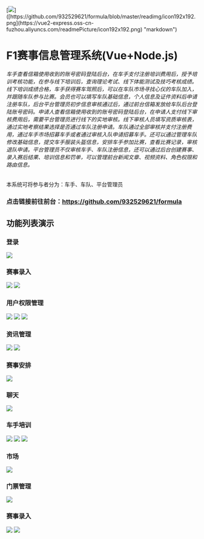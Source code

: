 [![]([https://github.com/932529621/formula/blob/master/readimg/icon192x192.png](https://vue2-express.oss-cn-fuzhou.aliyuncs.com/readmePicture/icon192x192.png))]([https://github.com/932529621/formula/blob/master/readimg/icon192x192.png](https://vue2-express.oss-cn-fuzhou.aliyuncs.com/readmePicture/icon192x192.png) "markdown")

# F1赛事信息管理系统(Vue+Node.js)
###### 车手查看信箱使用收到的账号密码登陆后台，在车手支付注册培训费用后，授予培训考核功能，在参与线下培训后，查询理论考试、线下体能测试及技巧考核成绩。线下培训成绩合格，车手获得赛车驾照后，可以在车队市场寻找心仪的车队加入，并跟随车队参与比赛。会员也可以填写车队基础信息，个人信息及证件资料后申请注册车队，后台平台管理员初步信息审核通过后，通过前台信箱发放给车队后台登陆账号密码。申请人查看信箱使用收到的账号密码登陆后台，在申请人支付线下审核费用后，需要平台管理员进行线下的实地审核。线下审核人员填写资质审核表，通过实地考察结果选择是否通过车队注册申请。车队通过全部审核并支付注册费用，通过车手市场招募车手或者通过审核入队申请招募车手。还可以通过管理车队修改基础信息，提交车手服装头盔信息，安排车手参加比赛，查看比赛记录，审核退队申请。平台管理员不仅审核车手、车队注册信息，还可以通过后台创建赛事、录入赛后结果、培训信息和罚单，可以管理前台新闻文章、视频资料、角色权限和路由信息。
本系统可将参与者分为：车手、车队、平台管理员
### 点击链接前往前台：<https://github.com/932529621/formula>

## 功能列表演示
### 登录
![](https://vue2-express.oss-cn-fuzhou.aliyuncs.com/readimg/%E7%99%BB%E5%BD%95.png)
### 赛事录入
![](https://vue2-express.oss-cn-fuzhou.aliyuncs.com/readimg/%E8%B5%9B%E4%BA%8B%E5%BD%95%E5%85%A5.png)
![](https://vue2-express.oss-cn-fuzhou.aliyuncs.com/readimg/%E8%B5%9B%E4%BA%8B%E5%BD%95%E5%85%A51.png)
### 用户权限管理
![](https://vue2-express.oss-cn-fuzhou.aliyuncs.com/readimg/%E8%B7%AF%E7%94%B1%E7%AE%A1%E7%90%86.png)
![](https://vue2-express.oss-cn-fuzhou.aliyuncs.com/readimg/%E8%A7%92%E8%89%B2%E7%AE%A1%E7%90%86.png)
![](https://vue2-express.oss-cn-fuzhou.aliyuncs.com/readimg/%E7%94%A8%E6%88%B7%E7%AE%A1%E7%90%86.png)
### 资讯管理
![](https://vue2-express.oss-cn-fuzhou.aliyuncs.com/readimg/%E8%A7%86%E9%A2%91%E7%AE%A1%E7%90%86.png)
![](https://vue2-express.oss-cn-fuzhou.aliyuncs.com/readimg/%E8%A7%86%E9%A2%91%E7%AE%A1%E7%90%861.png)
### 赛事安排
![](https://vue2-express.oss-cn-fuzhou.aliyuncs.com/readimg/%E8%B5%9B%E4%BA%8B%E5%AE%89%E6%8E%92.png)
### 聊天
![](https://vue2-express.oss-cn-fuzhou.aliyuncs.com/readimg/%E8%81%8A%E5%A4%A9.png)
### 车手培训
![](https://vue2-express.oss-cn-fuzhou.aliyuncs.com/readimg/%E7%90%86%E8%AE%BA%E8%80%83%E6%A0%B8.png)
![](https://vue2-express.oss-cn-fuzhou.aliyuncs.com/readimg/%E6%8A%80%E8%83%BD%E6%B5%8B%E8%AF%95.png)
![](https://vue2-express.oss-cn-fuzhou.aliyuncs.com/readimg/%E4%BD%93%E8%83%BD%E6%B5%8B%E8%AF%95.png)
### 市场
![](https://vue2-express.oss-cn-fuzhou.aliyuncs.com/readimg/%E8%BD%A6%E9%98%9F%E5%B8%82%E5%9C%BA.png)
### 门票管理
![](https://vue2-express.oss-cn-fuzhou.aliyuncs.com/readimg/%E9%97%A8%E7%A5%A8%E7%AE%A1%E7%90%86.png)
### 赛事录入
![](https://vue2-express.oss-cn-fuzhou.aliyuncs.com/readimg/%E8%B5%9B%E4%BA%8B%E5%BD%95%E5%85%A5.png)
![](https://vue2-express.oss-cn-fuzhou.aliyuncs.com/readimg/%E8%B5%9B%E4%BA%8B%E5%BD%95%E5%85%A51.png)
